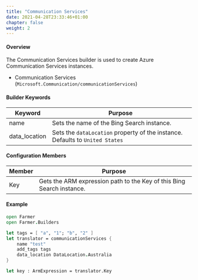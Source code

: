 ```yaml
---
title: "Communication Services"
date: 2021-04-28T23:33:46+01:00
chapter: false
weight: 2
---
```


#### Overview
The Communication Services builder is used to create Azure Communication Services instances.

* Communication Services (`Microsoft.Communication/communicationServices`)

#### Builder Keywords
| Keyword | Purpose |
|-|-|
| name | Sets the name of the Bing Search instance. |
| data_location | Sets the `dataLocation` property of the instance. Defaults to `United States` |

#### Configuration Members

| Member | Purpose |
|-|-|
| Key | Gets the ARM expression path to the Key of this Bing Search instance. |

#### Example
```fsharp
open Farmer
open Farmer.Builders

let tags = [ "a", "1"; "b", "2" ]
let translator = communicationServices {
    name "test"
    add_tags tags
    data_location DataLocation.Australia
}

let key : ArmExpression = translator.Key
```